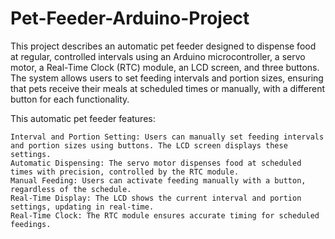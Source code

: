 # Pet-Feeder-Arduino-Project
This project describes an automatic pet feeder designed to dispense food at regular, controlled intervals using an Arduino microcontroller, a servo motor, a Real-Time Clock (RTC) module, an LCD screen, and three buttons. The system allows users to set feeding intervals and portion sizes, ensuring that pets receive their meals at scheduled times or manually, with a different button for each functionality.

This automatic pet feeder features:

    Interval and Portion Setting: Users can manually set feeding intervals and portion sizes using buttons. The LCD screen displays these settings.
    Automatic Dispensing: The servo motor dispenses food at scheduled times with precision, controlled by the RTC module.
    Manual Feeding: Users can activate feeding manually with a button, regardless of the schedule.
    Real-Time Display: The LCD shows the current interval and portion settings, updating in real-time.
    Real-Time Clock: The RTC module ensures accurate timing for scheduled feedings.
